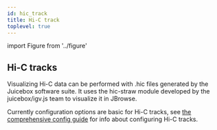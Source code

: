 ```yaml
---
id: hic_track
title: Hi-C track
toplevel: true
---
```


import Figure from '../figure'

## Hi-C tracks

Visualizing Hi-C data can be performed with .hic files generated by the Juicebox
software suite. It uses the hic-straw module developed by the juicebox/igv.js
team to visualize it in JBrowse.

Currently configuration options are basic for Hi-C tracks, see
[the comprehensive config guide](/docs/config_guides/hic_track/) for info about
configuring Hi-C tracks.

<Figure caption="Screenshot of a Hi-C track." src="/img/hic_track.png" />
